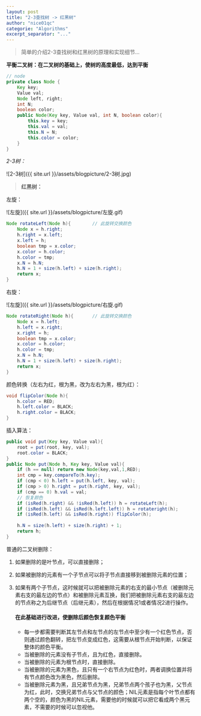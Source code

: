 ```yaml
---
layout: post
title: "2-3查找树 -> 红黑树"
author: "nice01qc"
categorie: "Algorithms"
excerpt_separator: "..."
---
```


> 简单的介绍2-3查找树和红黑树的原理和实现细节...

**平衡二叉树：在二叉树的基础上，使树的高度最低，达到平衡**

```java
// node
private class Node {
    Key key;
    Value val;
    Node left, right;
    int N;
    boolean color;
    public Node(Key key, Value val, int N, boolean color){
        this.key = key;
        this.val = val;
        this.N = N;
        this.color = color;
    }
}
```

*2-3树：*

![2-3树]({{ site.url }}/assets/blogpicture/2-3树.jpg)

> **红黑树：**
>

左旋：

![左旋]({{ site.url }}/assets/blogpicture/左旋.gif)

```java
Node rotateLeft(Node h){		// 此旋转交换颜色
    Node x = h.right;
    h.right = x.left;
    x.left = h;
    boolean tmp = x.color;
    x.color = h.color;
    h.color = tmp;
    x.N = h.N;
    h.N = 1 + size(h.left) + size(h.right);
    return x;
}
```

右旋：

![左旋]({{ site.url }}/assets/blogpicture/右旋.gif)

```java
Node rotateRight(Node h){		// 此旋转交换颜色
    Node x = h.left;
    h.left = x.right;
    x.right = h;
    boolean tmp = x.color;
    x.color = h.color;
    h.color = tmp;
    x.N = h.N;
    h.N = 1 + size(h.left) + size(h.right);
    return x;
}
```

颜色转换（左右为红，根为黑，改为左右为黑，根为红）：

```java
void flipColor(Node h){
    h.color = RED;
    h.left.color = BLACK;
    h.right.color = BLACK;
}
```

插入算法：

```java
public void put(Key key, Value val){
    root = put(root, key, val);
    root.color = BLACK;
}
public Node put(Node h, Key key, Value val){
    if (h == null) return new Node(key,val,1,RED);
    int cmp = key.compareTo(h.key);
    if (cmp < 0) h.left = put(h.left, key, val);
    if (cmp > 0) h.right = put(h.right, key, val);
    if (cmp == 0) h.val = val;
    // 恢复颜色
    if (isRed(h.right) && !isRed(h.left)) h = rotateLeft(h);
    if (isRed(h.left) && isRed(h.left.left)) h = rotateright(h);
    if (isRed(h.left) && isRed(h.right)) flipColor(h);
    
    h.N = size(h.left) + size(h.right) + 1;
    return h;
}
```

普通的二叉树删除：

1. 如果删除的是叶节点，可以直接删除； 

2. 如果被删除的元素有一个子节点可以将子节点直接移到被删除元素的位置； 

3. 如果有两个子节点，这时候就可以把被删除元素的右支的最小节点（被删除元素右支的最左边的节点）和被删除元素互换，我们把被删除元素右支的最左边的节点称之为后继节点（后继元素），然后在根据情况1或者情况2进行操作。

   #### 在此基础进行改进，使删除后颜色恢复颜色平衡

   - 每一步都需要判断其左节点和左节点的左节点中至少有一个红色节点，否则通过颜色翻转，把左节点变成红色，这需要从根节点开始判断，以保证整体的颜色平衡。
   - 当被删除的元素没有子节点，且为红色，直接删除。
   - 当被删除的元素为根节点时，直接删除。
   - 当被删除的元素为黑色，且只有一个右节点为红色时，两者调换位置并将有节点颜色改为黑色，然后删除。
   - 当被删除元素为黑，且兄弟节点为黑，兄弟节点两个孩子也为黑，父节点为红，此时，交换兄弟节点与父节点的颜色；NIL元素是指每个叶节点都有两个空的，颜色为黑的NIL元素，需要他的时候就可以把它看成两个黑元素，不需要的时候可以忽视他。







